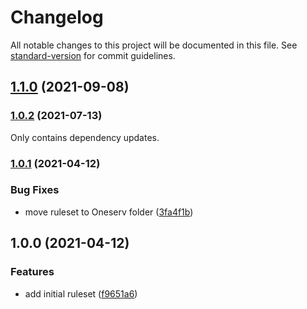 # Changelog

All notable changes to this project will be documented in this file. See [standard-version](https://github.com/conventional-changelog/standard-version) for commit guidelines.

## [1.1.0](https://github.com/oneserv/phpcs-rules/compare/v1.0.2...v1.1.0) (2021-09-08)

### [1.0.2](https://github.com/oneserv/phpcs-rules/compare/v1.0.1...v1.0.2) (2021-07-13)

Only contains dependency updates.

### [1.0.1](https://github.com/oneserv/phpcs-rules/compare/v1.0.0...v1.0.1) (2021-04-12)


### Bug Fixes

* move ruleset to Oneserv folder ([3fa4f1b](https://github.com/oneserv/phpcs-rules/commit/3fa4f1b8dfddad311eb958e63b959e919ee22648))

## 1.0.0 (2021-04-12)


### Features

* add initial ruleset ([f9651a6](https://github.com/oneserv/phpcs-rules/commit/f9651a664e8378e6a179bf516ea72c815f798df0))

